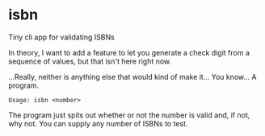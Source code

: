 # isbn
Tiny cli app for validating ISBNs

In theory, I want to add a feature to let you generate a check digit from a sequence of values, but that isn't here right now.

...Really, neither is anything else that would kind of make it... You know... A program.

    Usage: isbn <number>

The program just spits out whether or not the number is valid and, if not, why not. You can supply any number of ISBNs to test.
